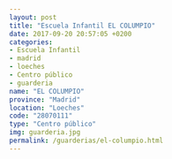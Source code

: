 ```yaml
---
layout: post
title: "Escuela Infantil EL COLUMPIO"
date: 2017-09-20 20:57:05 +0200
categories:
- Escuela Infantil
- madrid
- loeches
- Centro público
- guarderia
name: "EL COLUMPIO"
province: "Madrid"
location: "Loeches"
code: "28070111"
type: "Centro público"
img: guarderia.jpg
permalink: /guarderias/el-columpio.html
---
```

